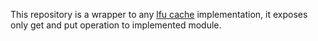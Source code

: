 This repository is a wrapper to any [lfu cache](https://github.com/serverless-dns/lfu-cache) implementation, it exposes only get and put operation to implemented module.